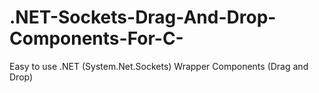 # .NET-Sockets-Drag-And-Drop-Components-For-C-
Easy to use .NET (System.Net.Sockets) Wrapper Components (Drag and Drop)
